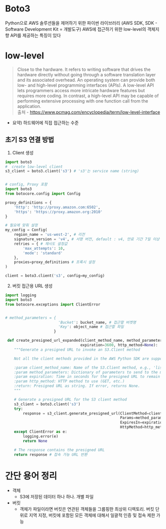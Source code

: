 # Boto3
  
Python으로 AWS 솔루션들을 제어하기 위한 파이썬 라이브러리 (AWS SDK, SDK - Software Development Kit = 개발도구)
AWS에 접근하기 위한 low-level의 객체지향 API를 제공하는 특징이 있다




# low-level
> Close to the hardware. It refers to writing software that drives the hardware directly without going through a software translation layer and its associated overhead. An operating system can provide both low- and high-level programming interfaces (APIs). A low-level API lets programmers access more intricate hardware features but requires more coding. In contrast, a high-level API may be capable of performing extensive processing with one function call from the application.  
> 출처 - https://www.pcmag.com/encyclopedia/term/low-level-interface

- 요약) 하드웨어에 직접 접근하는 수준




## 초기 S3 연결 방법

1. Client 생성 
```python
import boto3
#  create low-level client
s3_client = boto3.client('s3') # 's3'는 service name (string)


# config, Proxy 포함
import boto3
from botocore.config import Config

proxy_definitions = {
    'http': 'http://proxy.amazon.com:6502',
    'https': 'https://proxy.amazon.org:2010'
}

# 필요에 맞춰 설정
my_config = Config(
    region_name = 'us-west-2', # 리전
    signature_version = 'v4', # 서명 버전, default : v4, 만료 기간 7일 이상 : v2
    retries = { # 재시도 설정값
        'max_attempts': 10,
        'mode': 'standard'
    },
	proxies=proxy_definitions # 프록시 설정
)

client = boto3.client('s3', config=my_config)
```




2. 버킷 접근용 URL 생성
```python
import logging
import boto3
from botocore.exceptions import ClientError


# method_parameters = {
						'Bucket': bucket_name, # 접근할 버켓명
						'Key': object_name # 접근할 파일
					  }

 def create_presigned_url_expanded(client_method_name, method_parameters=None,
                                  expiration=3600, http_method=None):
    """Generate a presigned URL to invoke an S3.Client method

    Not all the client methods provided in the AWS Python SDK are supported.

    :param client_method_name: Name of the S3.Client method, e.g., 'list_buckets'
    :param method_parameters: Dictionary of parameters to send to the method
    :param expiration: Time in seconds for the presigned URL to remain valid
    :param http_method: HTTP method to use (GET, etc.)
    :return: Presigned URL as string. If error, returns None.
    """

    # Generate a presigned URL for the S3 client method
    s3_client = boto3.client('s3')
    try:
        response = s3_client.generate_presigned_url(ClientMethod=client_method_name, # 호출명
                                                    Params=method_parameters, # client_method_name 으로 보낼 파라미터 (dict 형태)
                                                    ExpiresIn=expiration, # url 유지기간 (최대 1주일)
                                                    HttpMethod=http_method) # HTTP 메서드인 GET, POST, PUT, DELETE 등 방식이 있지만, boto3에서는 자동으로 골라주기 때문에 굳이 넣지 않는걸 권장
    except ClientError as e:
        logging.error(e)
        return None

    # The response contains the presigned URL
    return response # 접속 가능 URL 반환
```

# 간단 용어 정리

- 객체
  - S3에 저장된 데이터 하나 하나. 개별 파일  
- 버킷
    - 객체가 파일이라면 버킷은 연관된 객체들을 그룹핑한 최상위 디렉토리. 버킷 단위로 지역 지정, 버킷에 포함된 모든 객체에 대해서 일괄적 인증 및 접속 제한 가능
